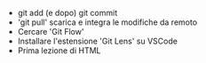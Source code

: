 - git add (e dopo) git commit
- 'git pull' scarica e integra le modifiche da remoto
- Cercare 'Git Flow'
- Installare l'estensione 'Git Lens' su VSCode
- Prima lezione di HTML